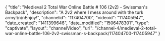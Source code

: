 {
    "title": "Medieval 2 Total War Online Battle # 106 (2v2) - Swissman's Backpack",
    "description": "A 2v2 where I mess around with the turk army!\n\nEnjoy!",
    "channelid": "117404700",
    "videoid": "117405947",
    "date_created": "1411399646",
    "date_modified": "1506478301",
    "type": "captivate",
    "layout": "channelVideo",
    "url": "\/channel-4\/medieval-2-total-war-online-battle-106-2v2-swissman-s-backpack\/117404700-117405947"
}